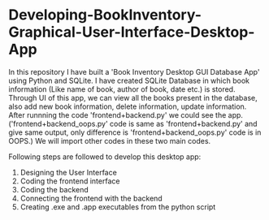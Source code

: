 # Developing-BookInventory-Graphical-User-Interface-Desktop-App
In this repository I have built a 'Book Inventory Desktop GUI Database App' using Python and SQLite. 
I have created SQLite Database in which book information (Like name of book, author of book, date etc.) is stored.
Through UI of this app, we can view all the books present in the database, also add new book information, delete information, update information.
After runnning the code 'frontend+backend.py' we could see the app.
('frontend+backend_oops.py' code is same as 'frontend+backend.py' and give same output, only difference is 'frontend+backend_oops.py' code is in OOPS.)
We will import other codes in these two main codes.

Following steps are followed to develop this desktop app:
  1. Designing the User Interface
  2. Coding the frontend interface
  3. Coding the backend
  4. Connecting the frontend with the backend
  5. Creating .exe and .app executables from the python script
